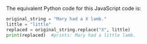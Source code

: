 The equivalent Python code for this JavaScript code is:

```python
original_string = "Mary had a X lamb."
little = "little"
replaced = original_string.replace("X", little)
print(replaced)  #prints: Mary had a little lamb.
```
